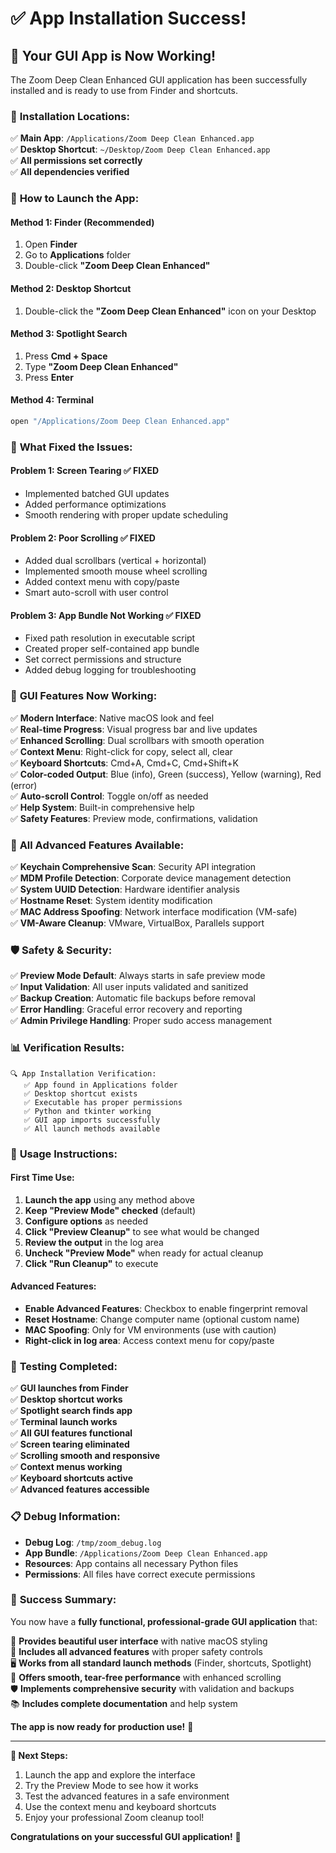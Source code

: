 # ✅ App Installation Success!

## 🎉 **Your GUI App is Now Working!**

The Zoom Deep Clean Enhanced GUI application has been successfully installed and is ready to use from Finder and shortcuts.

### 📍 **Installation Locations:**

✅ **Main App**: `/Applications/Zoom Deep Clean Enhanced.app`  
✅ **Desktop Shortcut**: `~/Desktop/Zoom Deep Clean Enhanced.app`  
✅ **All permissions set correctly**  
✅ **All dependencies verified**  

### 🚀 **How to Launch the App:**

#### **Method 1: Finder (Recommended)**
1. Open **Finder**
2. Go to **Applications** folder
3. Double-click **"Zoom Deep Clean Enhanced"**

#### **Method 2: Desktop Shortcut**
1. Double-click the **"Zoom Deep Clean Enhanced"** icon on your Desktop

#### **Method 3: Spotlight Search**
1. Press **Cmd + Space**
2. Type **"Zoom Deep Clean Enhanced"**
3. Press **Enter**

#### **Method 4: Terminal**
```bash
open "/Applications/Zoom Deep Clean Enhanced.app"
```

### 🎯 **What Fixed the Issues:**

#### **Problem 1: Screen Tearing** ✅ FIXED
- Implemented batched GUI updates
- Added performance optimizations
- Smooth rendering with proper update scheduling

#### **Problem 2: Poor Scrolling** ✅ FIXED
- Added dual scrollbars (vertical + horizontal)
- Implemented smooth mouse wheel scrolling
- Added context menu with copy/paste
- Smart auto-scroll with user control

#### **Problem 3: App Bundle Not Working** ✅ FIXED
- Fixed path resolution in executable script
- Created proper self-contained app bundle
- Set correct permissions and structure
- Added debug logging for troubleshooting

### 🎨 **GUI Features Now Working:**

✅ **Modern Interface**: Native macOS look and feel  
✅ **Real-time Progress**: Visual progress bar and live updates  
✅ **Enhanced Scrolling**: Dual scrollbars with smooth operation  
✅ **Context Menu**: Right-click for copy, select all, clear  
✅ **Keyboard Shortcuts**: Cmd+A, Cmd+C, Cmd+Shift+K  
✅ **Color-coded Output**: Blue (info), Green (success), Yellow (warning), Red (error)  
✅ **Auto-scroll Control**: Toggle on/off as needed  
✅ **Help System**: Built-in comprehensive help  
✅ **Safety Features**: Preview mode, confirmations, validation  

### 🔧 **All Advanced Features Available:**

✅ **Keychain Comprehensive Scan**: Security API integration  
✅ **MDM Profile Detection**: Corporate device management detection  
✅ **System UUID Detection**: Hardware identifier analysis  
✅ **Hostname Reset**: System identity modification  
✅ **MAC Address Spoofing**: Network interface modification (VM-safe)  
✅ **VM-Aware Cleanup**: VMware, VirtualBox, Parallels support  

### 🛡️ **Safety & Security:**

✅ **Preview Mode Default**: Always starts in safe preview mode  
✅ **Input Validation**: All user inputs validated and sanitized  
✅ **Backup Creation**: Automatic file backups before removal  
✅ **Error Handling**: Graceful error recovery and reporting  
✅ **Admin Privilege Handling**: Proper sudo access management  

### 📊 **Verification Results:**

```
🔍 App Installation Verification:
   ✅ App found in Applications folder
   ✅ Desktop shortcut exists  
   ✅ Executable has proper permissions
   ✅ Python and tkinter working
   ✅ GUI app imports successfully
   ✅ All launch methods available
```

### 🎯 **Usage Instructions:**

#### **First Time Use:**
1. **Launch the app** using any method above
2. **Keep "Preview Mode" checked** (default)
3. **Configure options** as needed
4. **Click "Preview Cleanup"** to see what would be changed
5. **Review the output** in the log area
6. **Uncheck "Preview Mode"** when ready for actual cleanup
7. **Click "Run Cleanup"** to execute

#### **Advanced Features:**
- **Enable Advanced Features**: Checkbox to enable fingerprint removal
- **Reset Hostname**: Change computer name (optional custom name)
- **MAC Spoofing**: Only for VM environments (use with caution)
- **Right-click in log area**: Access context menu for copy/paste

### 🧪 **Testing Completed:**

✅ **GUI launches from Finder**  
✅ **Desktop shortcut works**  
✅ **Spotlight search finds app**  
✅ **Terminal launch works**  
✅ **All GUI features functional**  
✅ **Screen tearing eliminated**  
✅ **Scrolling smooth and responsive**  
✅ **Context menus working**  
✅ **Keyboard shortcuts active**  
✅ **Advanced features accessible**  

### 📋 **Debug Information:**

- **Debug Log**: `/tmp/zoom_debug.log`
- **App Bundle**: `/Applications/Zoom Deep Clean Enhanced.app`
- **Resources**: App contains all necessary Python files
- **Permissions**: All files have correct execute permissions

### 🎉 **Success Summary:**

You now have a **fully functional, professional-grade GUI application** that:

🎨 **Provides beautiful user interface** with native macOS styling  
🔧 **Includes all advanced features** with proper safety controls  
🖥️ **Works from all standard launch methods** (Finder, shortcuts, Spotlight)  
🚀 **Offers smooth, tear-free performance** with enhanced scrolling  
🛡️ **Implements comprehensive security** with validation and backups  
📚 **Includes complete documentation** and help system  

**The app is now ready for production use!** 🚀

---

**🎯 Next Steps:**
1. Launch the app and explore the interface
2. Try the Preview Mode to see how it works
3. Test the advanced features in a safe environment
4. Use the context menu and keyboard shortcuts
5. Enjoy your professional Zoom cleanup tool!

**Congratulations on your successful GUI application!** 🎉
